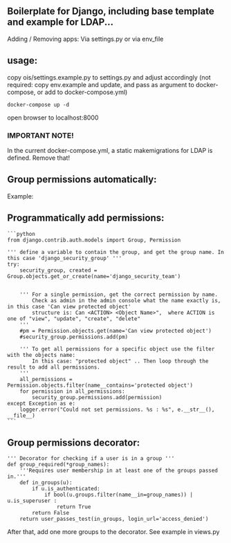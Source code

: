 ## Boilerplate for Django, including base template and example for LDAP...

Adding / Removing apps:
Via settings.py or via env_file

## usage: 
copy ois/settings.example.py to settings.py and adjust accordingly
(not required: copy env.example and update, and pass as argument to docker-compose, or add to docker-compose.yml)

    docker-compose up -d
open browser to localhost:8000


### IMPORTANT NOTE!
In the current docker-compose.yml, a static makemigrations for LDAP is defined. Remove that!



## Group permissions automatically:

Example:
## Programmatically add permissions:
    ```python
    from django.contrib.auth.models import Group, Permission

    ''' define a variable to contain the group, and get the group name. In this case 'django_security_group' '''
    try:
        security_group, created = Group.objects.get_or_create(name='django_security_team')


        ''' For a single permission, get the correct permission by name. 
            Check as admin in the admin console what the name exactly is, in this case 'Can view protected object' 
            structure is: Can <ACTION> <Object Name>",  where ACTION is one of "view", "update", "create", "delete"
        '''
        #pm = Permission.objects.get(name='Can view protected object')
        #security_group.permissions.add(pm)

        ''' To get all permissions for a specific object use the filter with the objects name: 
            In this case: "protected object" .. Then loop through the result to add all permissions.
        '''
        all_permissions = Permission.objects.filter(name__contains='protected object')
        for permission in all_permissions:
            security_group.permissions.add(permission)
    except Exception as e:
        logger.error("Could not set permissions. %s : %s", e.__str__(), __file__)
    ```
        
## Group permissions decorator:
    ''' Decorator for checking if a user is in a group '''
    def group_required(*group_names):
        '''Requires user membership in at least one of the groups passed in.'''
        def in_groups(u):
            if u.is_authenticated:
                if bool(u.groups.filter(name__in=group_names)) | u.is_superuser :
                    return True
            return False
        return user_passes_test(in_groups, login_url='access_denied')

After that, add one more groups to the decorator. See example in views.py
